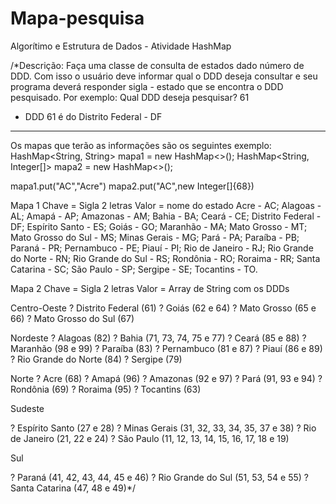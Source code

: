 # Mapa-pesquisa
Algorítimo e Estrutura de Dados - Atividade HashMap

/*Descrição:
Faça uma classe de consulta de estados dado número de DDD.
Com isso o usuário deve informar qual o DDD deseja consultar e seu programa deverá responder sigla - estado que se encontra o DDD pesquisado.
Por exemplo:
Qual DDD deseja pesquisar?
61
- DDD 61 é do Distrito Federal - DF
----

Os mapas que terão as informações são os seguintes exemplo:
HashMap<String, String> mapa1 = new HashMap<>();
HashMap<String, Integer[]> mapa2 = new HashMap<>();

mapa1.put("AC","Acre")
mapa2.put("AC",new Integer[]{68})



Mapa 1
Chave = Sigla 2 letras
Valor = nome do estado
Acre - AC;
Alagoas - AL;
Amapá - AP;
Amazonas - AM;
Bahia - BA;
Ceará - CE;
Distrito Federal - DF;
Espírito Santo - ES;
Goiás - GO;
Maranhão - MA;
Mato Grosso - MT;
Mato Grosso do Sul - MS;
Minas Gerais - MG;
Pará - PA;
Paraíba - PB;
Paraná - PR;
Pernambuco - PE;
Piauí - PI;
Rio de Janeiro - RJ;
Rio Grande do Norte - RN;
Rio Grande do Sul - RS;
Rondônia - RO;
Roraima - RR;
Santa Catarina - SC;
São Paulo - SP;
Sergipe - SE;
Tocantins - TO.

 

Mapa 2
Chave = Sigla 2 letras
Valor = Array de String com os DDDs

 

Centro-Oeste
? Distrito Federal (61)
? Goiás (62 e 64)
? Mato Grosso (65 e 66)
? Mato Grosso do Sul (67)
 
Nordeste
? Alagoas (82)
? Bahia (71, 73, 74, 75 e 77)
? Ceará (85 e 88)
? Maranhão (98 e 99)
? Paraíba (83)
? Pernambuco (81 e 87)
? Piauí (86 e 89)
? Rio Grande do Norte (84)
? Sergipe (79)
 
Norte
? Acre (68)
? Amapá (96)
? Amazonas (92 e 97)
? Pará (91, 93 e 94)
? Rondônia (69)
? Roraima (95)
? Tocantins (63)

Sudeste

? Espírito Santo (27 e 28)
? Minas Gerais (31, 32, 33, 34, 35, 37 e 38)
? Rio de Janeiro (21, 22 e 24)
? São Paulo (11, 12, 13, 14, 15, 16, 17, 18 e 19)
 

Sul

? Paraná (41, 42, 43, 44, 45 e 46)
? Rio Grande do Sul (51, 53, 54 e 55)
? Santa Catarina (47, 48 e 49)*/
